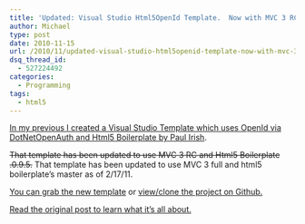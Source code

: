 ```yaml
---
title: 'Updated: Visual Studio Html5OpenId Template.  Now with MVC 3 RC and Html5 Boilerplate 0.9.5'
author: Michael
type: post
date: 2010-11-15
url: /2010/11/updated-visual-studio-html5openid-template-now-with-mvc-3-rc-and-html5-boilerplate-0-9-5/
dsq_thread_id:
  - 527224492
categories:
  - Programming
tags:
  - html5
---
```

[In my previous I created a Visual Studio Template which uses OpenId via DotNetOpenAuth and Html5 Boilerplate by Paul Irish][1].

<del datetime="2011-02-17T16:21:27+00:00">That template has been updated to use MVC 3 RC and Html5 Boilerplate .0.9.5.</del> That template has been updated to use MVC 3 full and html5 boilerplate&#8217;s master as of 2/17/11.

[You can grab the new template][2] or [view/clone the project on Github.][3]

[Read the original post to learn what it&#8217;s all about.][1]

 <span style="font-size: 13.2px;"></span>

 [1]: http://www.michaelhamrah.com/blog/2010/08/mvc-3-preview-1-vs-2010-template-w-razor-html-5-boilerplate-and-openid-authentication/
 [2]: https://github.com/downloads/mhamrah/Html5OpenIdTemplate/Html5OpenIdTemplate.zip
 [3]: https://github.com/mhamrah/Html5OpenIdTemplate
